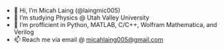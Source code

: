- 👋 Hi, I’m Micah Laing (@laingmic005)
- 👀 I’m studying Physics @ Utah Valley University
- 🌱 I’m profficient in Python, MATLAB, C/C++, Wolfram Mathematica, and Verilog
- 📫 Reach me via email @ micahlaing005@gmail.com

<!---
laingmic005/laingmic005 is a ✨ special ✨ repository because its `README.md` (this file) appears on your GitHub profile.
You can click the Preview link to take a look at your changes.
--->
